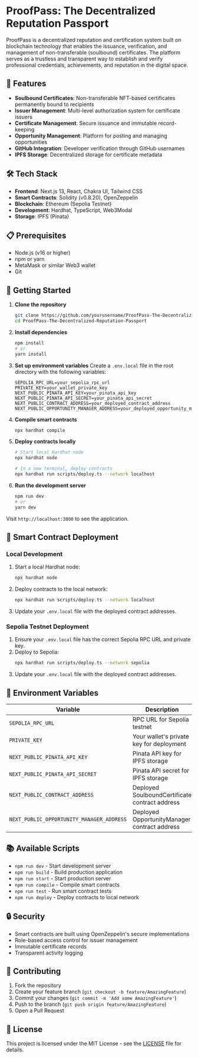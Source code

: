 # ProofPass: The Decentralized Reputation Passport

ProofPass is a decentralized reputation and certification system built on blockchain technology that enables the issuance, verification, and management of non-transferable (soulbound) certificates. The platform serves as a trustless and transparent way to establish and verify professional credentials, achievements, and reputation in the digital space.

## 🚀 Features

- **Soulbound Certificates**: Non-transferable NFT-based certificates permanently bound to recipients
- **Issuer Management**: Multi-level authorization system for certificate issuers
- **Certificate Management**: Secure issuance and immutable record-keeping
- **Opportunity Management**: Platform for posting and managing opportunities
- **GitHub Integration**: Developer verification through GitHub usernames
- **IPFS Storage**: Decentralized storage for certificate metadata

## 🛠️ Tech Stack

- **Frontend**: Next.js 13, React, Chakra UI, Tailwind CSS
- **Smart Contracts**: Solidity (v0.8.20), OpenZeppelin
- **Blockchain**: Ethereum (Sepolia Testnet)
- **Development**: Hardhat, TypeScript, Web3Modal
- **Storage**: IPFS (Pinata)

## 📋 Prerequisites

- Node.js (v16 or higher)
- npm or yarn
- MetaMask or similar Web3 wallet
- Git

## 🚀 Getting Started

1. **Clone the repository**
   ```bash
   git clone https://github.com/yourusername/ProofPass-The-Decentralized-Reputation-Passport.git
   cd ProofPass-The-Decentralized-Reputation-Passport
   ```

2. **Install dependencies**
   ```bash
   npm install
   # or
   yarn install
   ```

3. **Set up environment variables**
   Create a `.env.local` file in the root directory with the following variables:
   ```env
   SEPOLIA_RPC_URL=your_sepolia_rpc_url
   PRIVATE_KEY=your_wallet_private_key
   NEXT_PUBLIC_PINATA_API_KEY=your_pinata_api_key
   NEXT_PUBLIC_PINATA_API_SECRET=your_pinata_api_secret
   NEXT_PUBLIC_CONTRACT_ADDRESS=your_deployed_contract_address
   NEXT_PUBLIC_OPPORTUNITY_MANAGER_ADDRESS=your_deployed_opportunity_manager_address
   ```

4. **Compile smart contracts**
   ```bash
   npx hardhat compile
   ```

5. **Deploy contracts locally**
   ```bash
   # Start local Hardhat node
   npx hardhat node

   # In a new terminal, deploy contracts
   npx hardhat run scripts/deploy.ts --network localhost
   ```

6. **Run the development server**
   ```bash
   npm run dev
   # or
   yarn dev
   ```

Visit `http://localhost:3000` to see the application.

## 📝 Smart Contract Deployment

### Local Development
1. Start a local Hardhat node:
   ```bash
   npx hardhat node
   ```

2. Deploy contracts to the local network:
   ```bash
   npx hardhat run scripts/deploy.ts --network localhost
   ```

3. Update your `.env.local` file with the deployed contract addresses.

### Sepolia Testnet Deployment
1. Ensure your `.env.local` file has the correct Sepolia RPC URL and private key.
2. Deploy to Sepolia:
   ```bash
   npx hardhat run scripts/deploy.ts --network sepolia
   ```
3. Update your `.env.local` file with the deployed contract addresses.

## 🔑 Environment Variables

| Variable | Description |
|----------|-------------|
| `SEPOLIA_RPC_URL` | RPC URL for Sepolia testnet |
| `PRIVATE_KEY` | Your wallet's private key for deployment |
| `NEXT_PUBLIC_PINATA_API_KEY` | Pinata API key for IPFS storage |
| `NEXT_PUBLIC_PINATA_API_SECRET` | Pinata API secret for IPFS storage |
| `NEXT_PUBLIC_CONTRACT_ADDRESS` | Deployed SoulboundCertificate contract address |
| `NEXT_PUBLIC_OPPORTUNITY_MANAGER_ADDRESS` | Deployed OpportunityManager contract address |

## 📚 Available Scripts

- `npm run dev` - Start development server
- `npm run build` - Build production application
- `npm run start` - Start production server
- `npm run compile` - Compile smart contracts
- `npm run test` - Run smart contract tests
- `npm run deploy` - Deploy contracts to local network

## 🔒 Security

- Smart contracts are built using OpenZeppelin's secure implementations
- Role-based access control for issuer management
- Immutable certificate records
- Transparent activity logging

## 🤝 Contributing

1. Fork the repository
2. Create your feature branch (`git checkout -b feature/AmazingFeature`)
3. Commit your changes (`git commit -m 'Add some AmazingFeature'`)
4. Push to the branch (`git push origin feature/AmazingFeature`)
5. Open a Pull Request

## 📄 License

This project is licensed under the MIT License - see the [LICENSE](LICENSE) file for details.